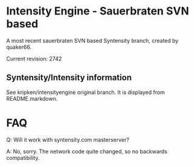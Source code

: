 Intensity Engine - Sauerbraten SVN based
================

A most recent sauerbraten SVN based Syntensity branch,
created by quaker66.

Current revision: 2742


Syntensity/Intensity information
--------------------

See kripken/intensityengine original branch. It is displayed
from README.markdown.


FAQ
=====

Q: Will it work with syntensity.com masterserver?

A: No, sorry. The network code quite changed, so no backwards compatibility.
